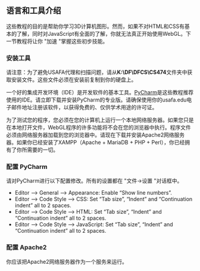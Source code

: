 ## 语言和工具介绍

这些教程的目的是帮助你学习3D计算机图形。然而，如果不对HTML和CSS有基本的了解，同时对JavaScript有全面的了解，你就无法真正开始使用WebGL。下一节教程将让你 "加速 "掌握这些初步技能。

### 安装工具

请注意：为了避免USAFA代理和扫描问题，请从**K:\DF\DFCS\CS474**文件夹中获取安装文件。这些文件必须在安装前复制到你的硬盘上。

一个好的集成开发环境（IDE）是开发软件的基本工具。[PyCharm](https://www.jetbrains.com/pycharm/)是这些教程推荐使用的IDE。请立即下载并安装PyCharm的专业版。请确保使用你的usafa.edu电子邮件地址注册该软件，以获得免费的、仅供学术用途的许可证。

为了测试您的程序，您必须在您的计算机上运行一个本地网络服务器。如果您只是在本地打开文件，WebGL程序的许多功能将不会在您的浏览器中执行。程序文件必须由网络服务器加载到您的浏览器中。请现在下载并安装Apache2网络服务器。如果你已经安装了XAMPP（Apache + MariaDB + PHP + Perl），你已经拥有了你所需要的一切。

### 配置 PyCharm

请对PyCharm进行以下配置修改。所有的设置都在 "文件->设置 "对话框中。

- Editor –> General –> Appearance: Enable “Show line numbers”.
- Editor –> Code Style –> CSS: Set “Tab size”, “Indent” and “Continuation indent” all to 2 spaces.
- Editor –> Code Style –> HTML: Set “Tab size”, “Indent” and “Continuation indent” all to 2 spaces.
- Editor –> Code Style –> JavaScript: Set “Tab size”, “Indent” and “Continuation indent” all to 2 spaces.

### 配置 Apache2

你应该把Apache2网络服务器作为一个服务来运行。